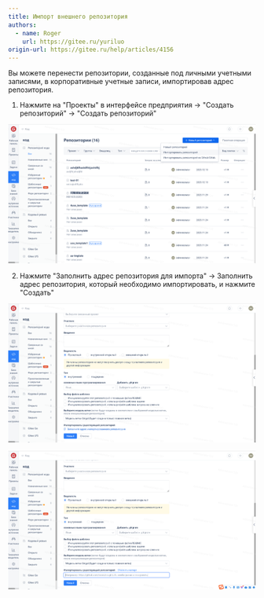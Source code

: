 ```yaml
---
title: Импорт внешнего репозитория
authors:
  - name: Roger
    url: https://gitee.ru/yuriluo
origin-url: https://gitee.ru/help/articles/4156
---
```


Вы можете перенести репозитории, созданные под личными учетными записями, в корпоративные учетные записи, импортировав адрес репозитория.

1. Нажмите на "Проекты" в интерфейсе предприятия -> "Создать репозиторий" -> "Создать репозиторий"

![Описание изображения](image636.png)

2. Нажмите "Заполнить адрес репозитория для импорта" -> Заполнить адрес репозитория, который необходимо импортировать, и нажмите "Создать"

![Описание изображения](image637.png)

![Описание изображения](image638.png)